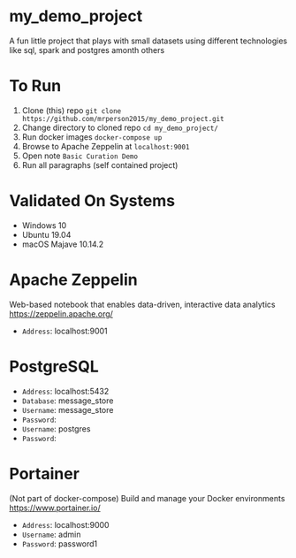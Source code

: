 # my_demo_project
A fun little project that plays with small datasets using different technologies like sql, spark and postgres amonth others

# To Run
1. Clone (this) repo ```git clone https://github.com/mrperson2015/my_demo_project.git```
1. Change directory to cloned repo ```cd my_demo_project/```
1. Run docker images ```docker-compose up```
1. Browse to Apache Zeppelin at ```localhost:9001```
1. Open note ```Basic Curation Demo```
1. Run all paragraphs (self contained project)

# Validated On Systems
* Windows 10
* Ubuntu 19.04
* macOS Majave 10.14.2

# Apache Zeppelin
Web-based notebook that enables data-driven,  interactive data analytics
https://zeppelin.apache.org/
* ```Address```:  localhost:9001

# PostgreSQL
* ```Address```:  localhost:5432
* ```Database```: message_store
* ```Username```: message_store
* ```Password```: 
* ```Username```: postgres
* ```Password```: 

# Portainer
(Not part of docker-compose)
Build and manage your Docker environments
https://www.portainer.io/
* ```Address```:  localhost:9000
* ```Username```: admin
* ```Password```: password1

